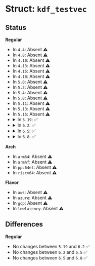 # Struct: <code>kdf_testvec</code>

## Status
<b>Regular</b>
<ul>
<li>
In <code>4.4</code>: Absent ⚠️
</li>
<li>
In <code>4.8</code>: Absent ⚠️
</li>
<li>
In <code>4.10</code>: Absent ⚠️
</li>
<li>
In <code>4.13</code>: Absent ⚠️
</li>
<li>
In <code>4.15</code>: Absent ⚠️
</li>
<li>
In <code>4.18</code>: Absent ⚠️
</li>
<li>
In <code>5.0</code>: Absent ⚠️
</li>
<li>
In <code>5.3</code>: Absent ⚠️
</li>
<li>
In <code>5.4</code>: Absent ⚠️
</li>
<li>
In <code>5.8</code>: Absent ⚠️
</li>
<li>
In <code>5.11</code>: Absent ⚠️
</li>
<li>
In <code>5.13</code>: Absent ⚠️
</li>
<li>
In <code>5.15</code>: Absent ⚠️
</li>
<li>
<details>
<summary>In <code>5.19</code>: ✅</summary>

```c
struct kdf_testvec {
    unsigned char *key;
    size_t keylen;
    unsigned char *ikm;
    size_t ikmlen;
    struct kvec info;
    unsigned char *expected;
    size_t expectedlen;
};
```
</details>
</li>
<li>
<details>
<summary>In <code>6.2</code>: ✅</summary>

```c
struct kdf_testvec {
    unsigned char *key;
    size_t keylen;
    unsigned char *ikm;
    size_t ikmlen;
    struct kvec info;
    unsigned char *expected;
    size_t expectedlen;
};
```
</details>
</li>
<li>
<details>
<summary>In <code>6.5</code>: ✅</summary>

```c
struct kdf_testvec {
    unsigned char *key;
    size_t keylen;
    unsigned char *ikm;
    size_t ikmlen;
    struct kvec info;
    unsigned char *expected;
    size_t expectedlen;
};
```
</details>
</li>
<li>
<details>
<summary>In <code>6.8</code>: ✅</summary>

```c
struct kdf_testvec {
    unsigned char *key;
    size_t keylen;
    unsigned char *ikm;
    size_t ikmlen;
    struct kvec info;
    unsigned char *expected;
    size_t expectedlen;
};
```
</details>
</li>
</ul>
<b>Arch</b>
<ul>
<li>
In <code>arm64</code>: Absent ⚠️
</li>
<li>
In <code>armhf</code>: Absent ⚠️
</li>
<li>
In <code>ppc64el</code>: Absent ⚠️
</li>
<li>
In <code>riscv64</code>: Absent ⚠️
</li>
</ul>
<b>Flavor</b>
<ul>
<li>
In <code>aws</code>: Absent ⚠️
</li>
<li>
In <code>azure</code>: Absent ⚠️
</li>
<li>
In <code>gcp</code>: Absent ⚠️
</li>
<li>
In <code>lowlatency</code>: Absent ⚠️
</li>
</ul>

## Differences
<b>Regular</b>
<ul>
<li>
No changes between <code>5.19</code> and <code>6.2</code> ✅
</li>
<li>
No changes between <code>6.2</code> and <code>6.5</code> ✅
</li>
<li>
No changes between <code>6.5</code> and <code>6.8</code> ✅
</li>
</ul>
